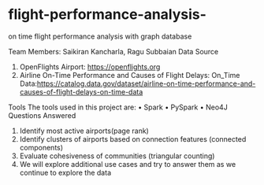 # flight-performance-analysis-
on time flight performance analysis with graph database

Team Members: Saikiran Kancharla, Ragu Subbaian 
Data Source
1.	OpenFlights Airport: https://openflights.org ‬
2.	Airline On-Time Performance and Causes of Flight Delays: On_Time Data:https://catalog.data.gov/dataset/airline-on-time-performance-and-causes-of-flight-delays-on-time-data

Tools
The tools used in this project are:
•	Spark
•	PySpark
•	Neo4J
Questions Answered
1.	Identify most active airports‪(‬page rank‪)
2.	Identify clusters of airports based on connection features‪ (connected components)
3.	Evaluate cohesiveness of communities (triangular counting)
4.	We will explore additional use cases and try to answer them as we continue to explore the data 




